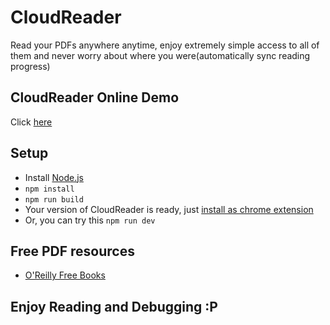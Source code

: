# CloudReader
Read your PDFs anywhere anytime, enjoy extremely simple access to all of them and never worry about where you were(automatically sync reading progress)

## CloudReader Online Demo
Click [here](https://yinthewind.github.io/javascript/pdf/reader/2017/02/15/Cloud-Reader.html)

## Setup

  * Install [Node.js](https://nodejs.org/en/download/)
  * `npm install`
  * `npm run build`
  * Your version of CloudReader is ready, just [install as chrome extension](https://developer.chrome.com/extensions/getstarted)
  * Or, you can try this `npm run dev`

## Free PDF resources
  * [O'Reilly Free Books](http://www.oreilly.com/programming/free/)

## Enjoy Reading and Debugging :P
